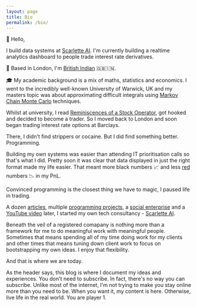 ```yaml
---
layout: page
title: Bio
permalink: /bio/
---
```

:metal: Hello,

I build data systems at [Scarlette AI](https://www.scarletteai.com). I'm currently building a realtime analytics dashboard to
people trade interest rate derivatives.

:round_pushpin: Based in London, I'm [British Indian](https://en.wikipedia.org/wiki/British_Indians) :uk::india:.
 
:mortar_board: My academic background is a mix of maths, statistics and economics. I went to the incredibly well-known University of Warwick, UK 
and my masters topic was about approximating difficult integrals using [Markov Chain Monte Carlo](https://www.youtube.com/watch?v=12eZWG0Z5gY) techniques.

Whilst at university, I read [Reminiscences of a Stock Operator](https://www.trendfollowing.com/whitepaper/Edwin_LeFevre_Reminiscences_of_a_Stock_Operator.pdf),
 got hooked and decided to become a trader. So I moved back to London and soon began trading interest rate options at Barclays. 
 
There, I didn't find strippers or cocaine. But I did find something better. Programming. 

Building my own systems was easier than attending IT prioritisation calls so that's what I did. Pretty soon it was clear that data displayed 
in just the right format made my life easier. That meant more black numbers :chart_with_upwards_trend: and less [red](https://twitter.com/GSElevator/status/143459992618545152)
numbers :chart_with_downwards_trend: in my PnL.

Convinced programming is the closest thing we have to magic, I paused life in trading.

A dozen [articles](https://towardsdatascience.com/4-ways-to-supercharge-your-recommendation-system-aeac34678ce9),
multiple [programming projects](https://github.com/93tilinfinity),
a [social enterprise](https://www.instagram.com/feed.bucks/) and a [YouTube video](https://www.youtube.com/watch?v=s4cQMryKwqA) later, 
I started my own tech consultancy - [Scarlette AI](https://www.scarletteai.com).

Beneath the veil of a registered comapany is nothing more than a framework for me to do meaningful work
with meaningful people. Sometimes that means spending all of my time doing work for my clients and other times that means
tuning down client work to focus on bootstrapping my own ideas. I enjoy that flexibility.

And that is where we are today.

As the header says, this blog is where I document my ideas and experiences. You don't need to subscribe. In fact, there's 
no way you can subscribe. Unlike most of the internet, I'm not trying to make you stay online more than you need to be. 
When you want it, my content is here. Otherwise, live life in the real world. You are player 1.